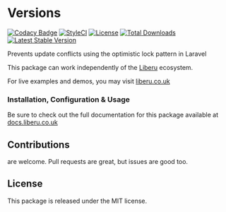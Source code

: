 # Versions

[![Codacy Badge](https://app.codacy.com/project/badge/Grade/d29de6dcf01e4ae6928776f6e03284ef)](https://www.codacy.com/gh/laravel-liberu/versions?utm_source=github.com&amp;utm_medium=referral&amp;utm_content=laravel-liberu/versions&amp;utm_campaign=Badge_Grade) 
[![StyleCI](https://github.styleci.io/repos/134861936/shield?branch=master)](https://github.styleci.io/repos/134861936)
[![License](https://poser.pugx.org/laravel-liberu/versions/license)](https://packagist.org/packages/laravel-liberu/versions)
[![Total Downloads](https://poser.pugx.org/laravel-liberu/versions/downloads)](https://packagist.org/packages/laravel-liberu/versions)
[![Latest Stable Version](https://poser.pugx.org/laravel-liberu/versions/version)](https://packagist.org/packages/laravel-liberu/versions)

Prevents update conflicts using the optimistic lock pattern in Laravel

This package can work independently of the [Liberu](https://github.com/laravel-liberu/Liberu) ecosystem.

For live examples and demos, you may visit [liberu.co.uk](https://www.liberu.co.uk)

### Installation, Configuration & Usage

Be sure to check out the full documentation for this package available at [docs.liberu.co.uk](https://docs.liberu.co.uk/backend/versions.html)

## Contributions

are welcome. Pull requests are great, but issues are good too.

## License

This package is released under the MIT license.
